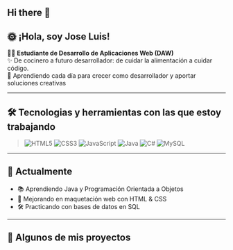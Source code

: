 ## Hi there 👋

## :sun_with_face: ¡Hola, soy Jose Luis!</br>
👩‍💻 **Estudiante de Desarrollo de Aplicaciones Web (DAW)** </br> 
✨ De cocinero a futuro desarrollador: de cuidar la alimentación a cuidar código.</br>
🚀 Aprendiendo cada día para crecer como desarrollador y aportar soluciones creativas

---

## 🛠️ Tecnologias y herramientas con las que estoy trabajando
> ![HTML5](https://img.shields.io/badge/-HTML5-E34F26?style=flat&logo=html5&logoColor=white)
> ![CSS3](https://img.shields.io/badge/-CSS3-1572B6?style=flat&logo=css3&logoColor=white)
> ![JavaScript](https://img.shields.io/badge/-JavaScript-F7DF1E?style=flat&logo=javascript&logoColor=black)
> ![Java](https://img.shields.io/badge/Java-ED8B00?style=flat&logo=openjdk&logoColor=white)
> ![C#](https://img.shields.io/badge/C%23-239120?style=flat&logo=c-sharp&logoColor=white)
> ![MySQL](https://img.shields.io/badge/MySQL-005C84?style=flat&logo=mysql&logoColor=white)
---
## 🌱 **Actualmente**  

- 📚 Aprendiendo Java y Programación Orientada a Objetos  </br>
- 🎨 Mejorando en maquetación web con HTML & CSS  </br>
- 🛠️ Practicando con bases de datos en SQL

---
## 🚀 **Algunos de mis proyectos** 




